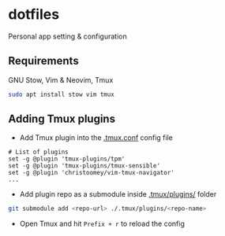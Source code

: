 # dotfiles

Personal app setting &amp; configuration

## Requirements

GNU Stow, Vim & Neovim, Tmux

```sh
sudo apt install stow vim tmux
```

## Adding Tmux plugins

- Add Tmux plugin into the [.tmux.conf](./.tmux.conf) config file

```
# List of plugins
set -g @plugin 'tmux-plugins/tpm'
set -g @plugin 'tmux-plugins/tmux-sensible'
set -g @plugin 'christoomey/vim-tmux-navigator'
...

```

- Add plugin repo as a submodule inside [.tmux/plugins/](./.tmux/plugins/) folder

```sh
git submodule add <repo-url> ./.tmux/plugins/<repo-name> 
```

- Open Tmux and hit `Prefix + r` to reload the config
